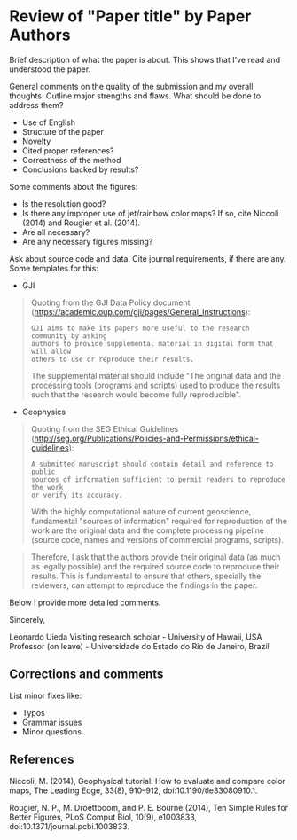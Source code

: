 # Review of "Paper title" by Paper Authors

Brief description of what the paper is about. This shows that I've read and
understood the paper.

General comments on the quality of the submission and my overall thoughts.
Outline major strengths and flaws.
What should be done to address them?
* Use of English
* Structure of the paper
* Novelty
* Cited proper references?
* Correctness of the method
* Conclusions backed by results?

Some comments about the figures:
* Is the resolution good?
* Is there any improper use of jet/rainbow color maps? If so, cite Niccoli
  (2014) and Rougier et al. (2014).
* Are all necessary?
* Are any necessary figures missing?

Ask about source code and data.
Cite journal requirements, if there are any.
Some templates for this:
* GJI
> Quoting from the GJI Data Policy document (https://academic.oup.com/gji/pages/General_Instructions):
>
>     GJI aims to make its papers more useful to the research community by asking
>     authors to provide supplemental material in digital form that will allow
>     others to use or reproduce their results.
>
> The supplemental material should include "The original data and the processing
> tools (programs and scripts) used to produce the results such that the research
> would become fully reproducible".
* Geophysics
> Quoting from the SEG Ethical Guidelines (http://seg.org/Publications/Policies-and-Permissions/ethical-guidelines):
>
>     A submitted manuscript should contain detail and reference to public
>     sources of information sufficient to permit readers to reproduce the work
>     or verify its accuracy.
>
> With the highly computational nature of current geoscience, fundamental
> "sources of information" required for reproduction of the work are the original
> data and the complete processing pipeline (source code, names and versions of
> commercial programs, scripts).

> Therefore, I ask that the authors provide their original data (as much as
> legally possible) and the required source code to reproduce their results. This
> is fundamental to ensure that others, specially the reviewers, can attempt to
> reproduce the findings in the paper.


Below I provide more detailed comments.

Sincerely,

Leonardo Uieda
Visiting research scholar - University of Hawaii, USA
Professor (on leave) - Universidade do Estado do Rio de Janeiro, Brazil


## Corrections and comments

List minor fixes like:

* Typos
* Grammar issues
* Minor questions


## References

Niccoli, M. (2014), Geophysical tutorial: How to evaluate and compare color
maps, The Leading Edge, 33(8), 910–912, doi:10.1190/tle33080910.1.

Rougier, N. P., M. Droettboom, and P. E. Bourne (2014), Ten Simple Rules for
Better Figures, PLoS Comput Biol, 10(9), e1003833,
doi:10.1371/journal.pcbi.1003833.
